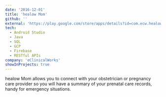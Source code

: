```yaml
---
date: '2016-12-01'
title: 'healow Mom'
github: ''
external: 'https://play.google.com/store/apps/details?id=com.ecw.healowmom&hl=en_CA'
tech:
  - Android Studio
  - Java
  - SQL
  - GCP
  - Firebase
  - RESTful APIs
company: 'eClinicalWorks'
showInProjects: true
---
```


healow Mom allows you to connect with your obstetrician or pregnancy care provider so you will have a summary of your prenatal care records, handy for emergency situations.
